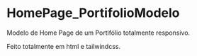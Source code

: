 # HomePage_PortifolioModelo
Modelo de Home Page de um Portifólio totalmente responsivo.

Feito totalmente em html e tailwindcss.
